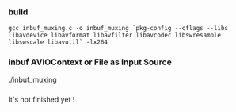 ### build
```gcc inbuf_muxing.c -o inbuf_muxing `pkg-config --cflags --libs libavdevice libavformat libavfilter libavcodec libswresample libswscale libavutil` -lx264```

### inbuf AVIOContext or File as Input Source
./inbuf_muxing

### 
It's not finished yet !
